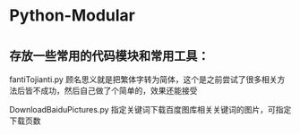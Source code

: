 ﻿# Python-Modular
# 
## 存放一些常用的代码模块和常用工具：
  fantiTojianti.py  顾名思义就是把繁体字转为简体，这个是之前尝试了很多相关方法后皆不成功，然后自己做了个简单的，效果还能接受
  
  DownloadBaiduPictures.py  指定关键词下载百度图库相关关键词的图片，可指定下载页数
